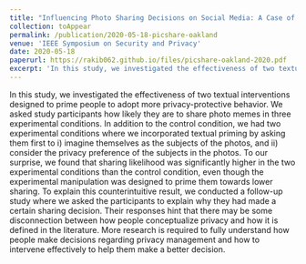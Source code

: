 ```yaml
---
title: "Influencing Photo Sharing Decisions on Social Media: A Case of Paradoxical Findings"
collection: toAppear
permalink: /publication/2020-05-18-picshare-oakland
venue: 'IEEE Symposium on Security and Privacy'
date: 2020-05-18
paperurl: https://rakib062.github.io/files/picshare-oakland-2020.pdf
excerpt: 'In this study, we investigated the effectiveness of two textual interventions designed to prime people to adopt more privacy-protective behavior'
---
```


 In this study, we investigated the effectiveness of two textual interventions designed to prime people to adopt more privacy-protective behavior. We asked study participants how likely they are to share photo memes in three experimental conditions. In addition to the control condition, we had two experimental conditions where we incorporated textual priming by asking them first to i) imagine themselves as the subjects of the photos, and ii) consider the privacy preference of the subjects in the photos. To our surprise, we found that sharing likelihood was significantly higher in the two experimental conditions than the control condition, even though the experimental manipulation was designed to prime them towards lower sharing. To explain this counterintuitive result, we conducted a follow-up study where we asked the participants to explain why they had made a certain sharing decision. Their responses hint that there may be some disconnection between how people conceptualize privacy and how it is defined in the literature. More research is required to fully understand how people make decisions regarding privacy management and how to intervene effectively to help them make a better decision.